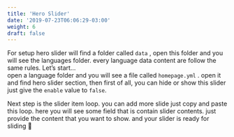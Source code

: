 ```yaml
---
title: 'Hero Slider'
date: '2019-07-23T06:06:29-03:00'
weight: 6
draft: false
---
```

For setup hero slider will find a folder called `data` , open this folder and you will see the languages folder. every language data content are follow the same rules. Let’s start…  
open a language folder and you will see a file called `homepage.yml` . open it and find hero slider section, then first of all, you can hide or show this slider just give the `enable` value to `false`.

Next step is the slider item loop. you can add more slide just copy and paste this loop. here you will see some field that is contain slider contents. just provide the content that you want to show. and your slider is ready for sliding 🙂